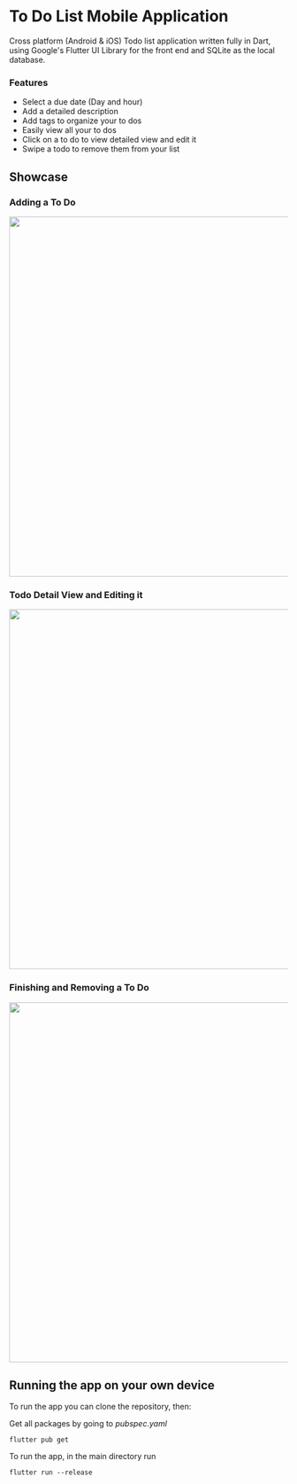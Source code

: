 # To Do List Mobile Application

Cross platform (Android & iOS) Todo list application written fully in Dart, using Google's Flutter UI Library for the front end and SQLite as the local database.

### Features
- Select a due date (Day and hour)
- Add a detailed description  
- Add tags to organize your to dos
- Easily view all your to dos
- Click on a to do to view detailed view and edit it
- Swipe a todo to remove them from your list


## Showcase

### Adding a To Do
<img src="https://github.com/nimazareian/todo_list_app/blob/master/demo-adding-todo.gif" height="650" />

### Todo Detail View and Editing it
<img src="https://github.com/nimazareian/todo_list_app/blob/master/demo-editing-todo.gif" height="650" />

### Finishing and Removing a To Do
<img src="https://github.com/nimazareian/todo_list_app/blob/master/demo-finishing-and-removing-todo.gif" height="650" />

## Running the app on your own device
To run the app you can clone the repository, then:

Get all packages by going to *pubspec.yaml*
```
flutter pub get
```

To run the app, in the main directory run
```
flutter run --release
```
